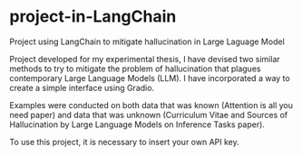 # project-in-LangChain
Project using LangChain to mitigate hallucination in Large Laguage Model 

Project developed for my experimental thesis, I have devised two similar methods to try to mitigate
the problem of hallucination that plagues contemporary Large Language Models (LLM).
I have incorporated a way to create a simple interface using Gradio. 

Examples were conducted on both data that was known (Attention is all you need paper)
and data that was unknown (Curriculum Vitae and Sources of Hallucination by Large Language Models on Inference Tasks paper).

To use this project, it is necessary to insert your own API key.
